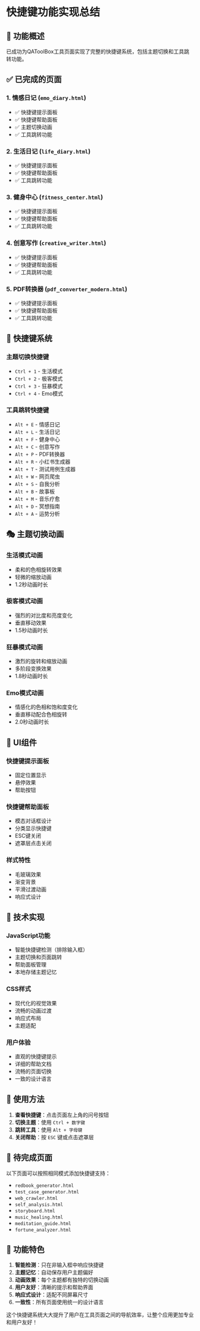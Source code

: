 # 快捷键功能实现总结

## 🎯 功能概述

已成功为QAToolBox工具页面实现了完整的快捷键系统，包括主题切换和工具跳转功能。

## ✅ 已完成的页面

### 1. **情感日记** (`emo_diary.html`)
- ✅ 快捷键提示面板
- ✅ 快捷键帮助面板
- ✅ 主题切换动画
- ✅ 工具跳转功能

### 2. **生活日记** (`life_diary.html`)
- ✅ 快捷键提示面板
- ✅ 快捷键帮助面板
- ✅ 工具跳转功能

### 3. **健身中心** (`fitness_center.html`)
- ✅ 快捷键提示面板
- ✅ 快捷键帮助面板
- ✅ 工具跳转功能

### 4. **创意写作** (`creative_writer.html`)
- ✅ 快捷键提示面板
- ✅ 快捷键帮助面板
- ✅ 工具跳转功能

### 5. **PDF转换器** (`pdf_converter_modern.html`)
- ✅ 快捷键提示面板
- ✅ 快捷键帮助面板
- ✅ 工具跳转功能

## 🎨 快捷键系统

### 主题切换快捷键
- `Ctrl + 1` - 生活模式
- `Ctrl + 2` - 极客模式
- `Ctrl + 3` - 狂暴模式
- `Ctrl + 4` - Emo模式

### 工具跳转快捷键
- `Alt + E` - 情感日记
- `Alt + L` - 生活日记
- `Alt + F` - 健身中心
- `Alt + C` - 创意写作
- `Alt + P` - PDF转换器
- `Alt + R` - 小红书生成器
- `Alt + T` - 测试用例生成器
- `Alt + W` - 网页爬虫
- `Alt + S` - 自我分析
- `Alt + B` - 故事板
- `Alt + M` - 音乐疗愈
- `Alt + D` - 冥想指南
- `Alt + A` - 运势分析

## 🎭 主题切换动画

### 生活模式动画
- 柔和的色相旋转效果
- 轻微的缩放动画
- 1.2秒动画时长

### 极客模式动画
- 强烈的对比度和亮度变化
- 垂直移动效果
- 1.5秒动画时长

### 狂暴模式动画
- 激烈的旋转和缩放动画
- 多阶段变换效果
- 1.8秒动画时长

### Emo模式动画
- 情感化的色相和饱和度变化
- 垂直移动配合色相旋转
- 2.0秒动画时长

## 🎨 UI组件

### 快捷键提示面板
- 固定位置显示
- 悬停效果
- 帮助按钮

### 快捷键帮助面板
- 模态对话框设计
- 分类显示快捷键
- ESC键关闭
- 遮罩层点击关闭

### 样式特性
- 毛玻璃效果
- 渐变背景
- 平滑过渡动画
- 响应式设计

## 🔧 技术实现

### JavaScript功能
- 智能快捷键检测（排除输入框）
- 主题切换和页面跳转
- 帮助面板管理
- 本地存储主题记忆

### CSS样式
- 现代化的视觉效果
- 流畅的动画过渡
- 响应式布局
- 主题适配

### 用户体验
- 直观的快捷键提示
- 详细的帮助文档
- 流畅的页面切换
- 一致的设计语言

## 🚀 使用方法

1. **查看快捷键**：点击页面左上角的问号按钮
2. **切换主题**：使用 `Ctrl + 数字键`
3. **跳转工具**：使用 `Alt + 字母键`
4. **关闭帮助**：按 `ESC` 键或点击遮罩层

## 📝 待完成页面

以下页面可以按照相同模式添加快捷键支持：
- `redbook_generator.html`
- `test_case_generator.html`
- `web_crawler.html`
- `self_analysis.html`
- `storyboard.html`
- `music_healing.html`
- `meditation_guide.html`
- `fortune_analyzer.html`

## 🎯 功能特色

1. **智能检测**：只在非输入框中响应快捷键
2. **主题记忆**：自动保存用户主题偏好
3. **动画效果**：每个主题都有独特的切换动画
4. **用户友好**：清晰的提示和帮助界面
5. **响应式设计**：适配不同屏幕尺寸
6. **一致性**：所有页面使用统一的设计语言

这个快捷键系统大大提升了用户在工具页面之间的导航效率，让整个应用更加专业和用户友好！ 